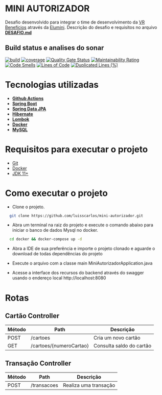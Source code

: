 # MINI AUTORIZADOR
Desafio desenvolvido para integrar o time de desenvolvimento da [VR Benefícios](https://www.vr.com.br/) através da [Elumini](https://www.elumini.com.br/pb/). Descrição do desafio e requisitos no arquivo **[DESAFIO.md](https://github.com/luisscarlos/mini-autorizador/blob/main/DESAFIO.md)**

## Build status e analises do sonar
[![build](https://github.com/luisscarlos/mini-autorizador/actions/workflows/maven.yml/badge.svg)](https://github.com/luisscarlos/mini-autorizador/actions/workflows/maven.yml)
[![coverage](https://sonarcloud.io/api/project_badges/measure?project=luisscarlos_mini-autorizador&metric=coverage)](https://sonarcloud.io/dashboard?id=luisscarlos_mini-autorizador)
[![Quality Gate Status](https://sonarcloud.io/api/project_badges/measure?project=luisscarlos_mini-autorizador&metric=alert_status)](https://sonarcloud.io/dashboard?id=luisscarlos_mini-autorizador)
[![Maintainability Rating](https://sonarcloud.io/api/project_badges/measure?project=luisscarlos_mini-autorizador&metric=sqale_rating)](https://sonarcloud.io/dashboard?id=luisscarlos_mini-autorizador)
[![Code Smells](https://sonarcloud.io/api/project_badges/measure?project=luisscarlos_mini-autorizador&metric=code_smells)](https://sonarcloud.io/dashboard?id=luisscarlos_mini-autorizador)
[![Lines of Code](https://sonarcloud.io/api/project_badges/measure?project=luisscarlos_mini-autorizador&metric=ncloc)](https://sonarcloud.io/dashboard?id=luisscarlos_mini-autorizador)
[![Duplicated Lines (%)](https://sonarcloud.io/api/project_badges/measure?project=luisscarlos_mini-autorizador&metric=duplicated_lines_density)](https://sonarcloud.io/dashboard?id=luisscarlos_mini-autorizador)

# Tecnologias utilizadas

- **[Github Actions](https://github.com/features/actions)**
- **[Spring Boot](https://spring.io/projects/spring-boot)**
- **[Spring Data JPA](https://spring.io/projects/spring-data-jpa#overview)** 
- **[Hibernate](https://hibernate.org/orm/)**
- **[Lombok](https://projectlombok.org/)**
- **[Docker](https://www.docker.com/)**
- **[MySQL](https://www.mysql.com/)**

# Requisitos para executar o projeto
- [Git](https://git-scm.com/)
- [Docker](https://www.docker.com/)
- [JDK 11+](https://www.oracle.com/br/java/technologies/javase/jdk11-archive-downloads.html)

# Como executar o projeto
- Clone o projeto.
```bash
  git clone https://github.com/luisscarlos/mini-autorizador.git
```
- Abra um terminal na raiz do projeto e execute o comando abaixo para iniciar o banco de dados Mysql no docker.
```bash
  cd docker && docker-compose up -d
```

- Abra a IDE de sua preferência e importe o projeto clonado e aguarde o download de todas dependências do projeto

- Execute o arquivo com a classe main MiniAutorizadorApplication.java

- Acesse a interface dos recursos do backend através do swagger usando o endereço local http://localhost:8080


# Rotas
## Cartão Controller
| Método  | Path  | Descrição  |
| ------------ | ------------ | ------------ |
| POST  |  /cartoes | Cria um novo cartão |
| GET  |  /cartoes/{numeroCartao} | Consulta saldo do cartão |

## Transação Controller
| Método  | Path  | Descrição  |
| ------------ | ------------ | ------------ |
| POST  |  /transacoes | Realiza uma transação |

